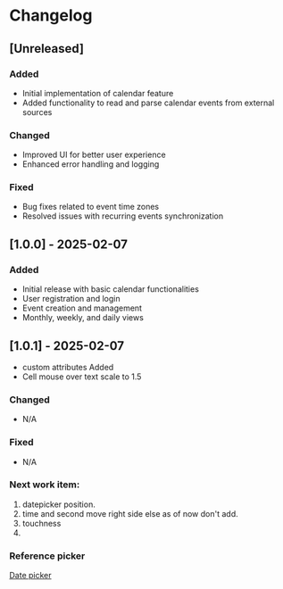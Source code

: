 # Changelog

## [Unreleased]
### Added
- Initial implementation of calendar feature
- Added functionality to read and parse calendar events from external sources

### Changed
- Improved UI for better user experience
- Enhanced error handling and logging

### Fixed
- Bug fixes related to event time zones
- Resolved issues with recurring events synchronization

## [1.0.0] - 2025-02-07
### Added
- Initial release with basic calendar functionalities
- User registration and login
- Event creation and management
- Monthly, weekly, and daily views

## [1.0.1] - 2025-02-07
 - custom attributes Added
 - Cell mouse over text scale to 1.5


### Changed
- N/A

### Fixed
- N/A

### Next work item:
1. datepicker position.
2. time and second move right side else as of now don't add.
3. touchness
4. 

### Reference picker
[Date picker](https://demo.mobiscroll.com/javascript/calendar/mobile-desktop-usage#)